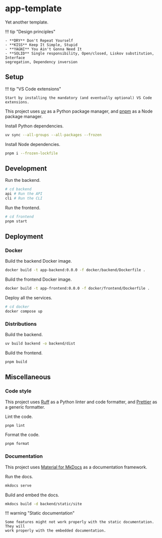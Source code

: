 # app-template

Yet another template.

!!! tip "Design principles"

    - **DRY** Don't Repeat Yourself
    - **KISS** Keep It Simple, Stupid
    - **YAGNI** You Ain't Gonna Need It
    - **SOLID** Single responsibility, Open/closed, Liskov substitution, Interface
    segregation, Dependency inversion

## Setup

!!! tip "VS Code extensions"

    Start by installing the mandatory (and eventually optional) VS Code extensions.

This project uses [uv](https://docs.astral.sh/uv) as a Python package manager,
and [pnpm](https://pnpm.io) as a Node package manager.

Install Python dependencies.

```bash
uv sync --all-groups --all-packages --frozen
```

Install Node dependencies.

```bash
pnpm i --frozen-lockfile
```

## Development

Run the backend.

```bash
# cd backend
api # Run the API
cli # Run the CLI
```

Run the frontend.

```bash
# cd frontend
pnpm start
```

## Deployment

### Docker

Build the backend Docker image.

```bash
docker build -t app-backend:0.0.0 -f docker/backend/Dockerfile .
```

Build the frontend Docker image.

```bash
docker build -t app-frontend:0.0.0 -f docker/frontend/Dockerfile .
```

Deploy all the services.

```bash
# cd docker
docker compose up
```

### Distributions

Build the backend.

```bash
uv build backend -o backend/dist
```

Build the frontend.

```bash
pnpm build
```

## Miscellaneous

### Code style

This project uses [Ruff](https://docs.astral.sh/ruff) as a Python linter and
code formatter, and [Prettier](https://prettier.io) as a generic formatter.

Lint the code.

```bash
pnpm lint
```

Format the code.

```bash
pnpm format
```

### Documentation

This project uses
[Material for MkDocs](https://squidfunk.github.io/mkdocs-material) as a
documentation framework.

Run the docs.

```bash
mkdocs serve
```

Build and embed the docs.

```bash
mkdocs build -d backend/static/site
```

!!! warning "Static documentation"

    Some features might not work properly with the static documentation. They will
    work properly with the embedded documentation.

